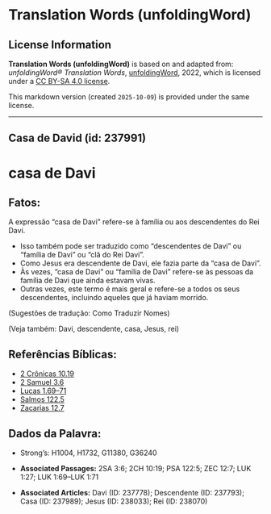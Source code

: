 # Translation Words (unfoldingWord)

## License Information

**Translation Words (unfoldingWord)** is based on and adapted from: _unfoldingWord® Translation Words_, [unfoldingWord](https://unfoldingword.org/utw), 2022, which is licensed under a [CC BY-SA 4.0 license](https://creativecommons.org/licenses/by-sa/4.0/legalcode.en).

This markdown version (created `2025-10-09`) is provided under the same license.



--------------------------------

## Casa de David (id: 237991)

casa de Davi
============

Fatos:
------

A expressão “casa de Davi” refere\-se à família ou aos descendentes do Rei Davi.

* Isso também pode ser traduzido como “descendentes de Davi” ou “família de Davi” ou “clã do Rei Davi”.
* Como Jesus era descendente de Davi, ele fazia parte da “casa de Davi”.
* Às vezes, “casa de Davi” ou “família de Davi” refere\-se às pessoas da família de Davi que ainda estavam vivas.
* Outras vezes, este termo é mais geral e refere\-se a todos os seus descendentes, incluindo aqueles que já haviam morrido.

(Sugestões de tradução: Como Traduzir Nomes)

(Veja também: Davi, descendente, casa, Jesus, rei)

Referências Bíblicas:
---------------------

* [2 Crônicas 10\.19](https://ref.ly/2Chr10:19)
* [2 Samuel 3\.6](https://ref.ly/2Sam3:6)
* [Lucas 1\.69–71](https://ref.ly/Luke1:69-Luke1:71)
* [Salmos 122\.5](https://ref.ly/Ps122:5)
* [Zacarias 12\.7](https://ref.ly/Zech12:7)

Dados da Palavra:
-----------------

* Strong’s: H1004, H1732, G11380, G36240

* **Associated Passages:** 2SA 3:6; 2CH 10:19; PSA 122:5; ZEC 12:7; LUK 1:27; LUK 1:69–LUK 1:71
* **Associated Articles:** Davi (ID: 237778); Descendente (ID: 237793); Casa (ID: 237989); Jesus (ID: 238033); Rei (ID: 238070)

